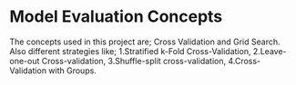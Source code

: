 # Model Evaluation Concepts
The concepts used in this project are; Cross Validation and Grid Search. Also different strategies like; 1.Stratified k-Fold Cross-Validation, 2.Leave-one-out Cross-validation, 3.Shuffle-split cross-validation, 4.Cross-Validation with Groups.
